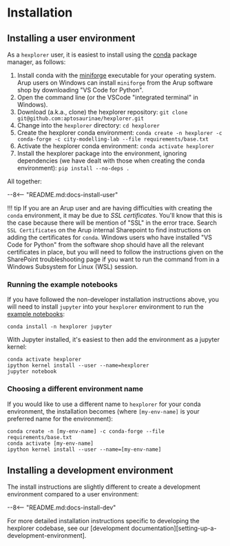 
# Installation

## Installing a user environment

As a `hexplorer` user, it is easiest to install using the [conda](https://docs.conda.io/en/latest/) package manager, as follows:

1. Install conda with the [miniforge](https://github.com/conda-forge/miniforge?tab=readme-ov-file#download) executable for your operating system.
   Arup users on Windows can install `miniforge` from the Arup software shop by downloading "VS Code for Python".
1. Open the command line (or the VSCode "integrated terminal" in Windows).
1. Download (a.k.a., clone) the hexplorer repository: `git clone git@github.com:aptosaurinae/hexplorer.git`
1. Change into the `hexplorer` directory: `cd hexplorer`
1. Create the hexplorer conda environment: `conda create -n hexplorer -c conda-forge -c city-modelling-lab --file requirements/base.txt`
1. Activate the hexplorer conda environment: `conda activate hexplorer`
1. Install the hexplorer package into the environment, ignoring dependencies (we have dealt with those when creating the conda environment): `pip install --no-deps .`

All together:

--8<-- "README.md:docs-install-user"

!!! tip
    If you are an Arup user and are having difficulties with creating the `conda` environment, it may be due to *SSL certificates*.
    You'll know that this is the case because there will be mention of "SSL" in the error trace.
    Search `SSL Certificates` on the Arup internal Sharepoint to find instructions on adding the certificates for `conda`.
    Windows users who have installed "VS Code for Python" from the software shop should have all the relevant certificates in place, but you will need to follow the instructions given on the SharePoint troubleshooting page if you want to run the command from in a Windows Subsystem for Linux (WSL) session.

### Running the example notebooks

If you have followed the non-developer installation instructions above, you will need to install `jupyter` into your `hexplorer` environment to run the [example notebooks](https://github.com/aptosaurinae/hexplorer/tree/main/examples):

``` shell
conda install -n hexplorer jupyter
```

With Jupyter installed, it's easiest to then add the environment as a jupyter kernel:

``` shell
conda activate hexplorer
ipython kernel install --user --name=hexplorer
jupyter notebook
```

### Choosing a different environment name

If you would like to use a different name to `hexplorer` for your conda environment, the installation becomes (where `[my-env-name]` is your preferred name for the environment):

``` shell
conda create -n [my-env-name] -c conda-forge --file requirements/base.txt
conda activate [my-env-name]
ipython kernel install --user --name=[my-env-name]
```

## Installing a development environment

The install instructions are slightly different to create a development environment compared to a user environment:

--8<-- "README.md:docs-install-dev"

For more detailed installation instructions specific to developing the hexplorer codebase, see our [development documentation][setting-up-a-development-environment].
